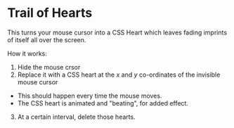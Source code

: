 # Trail of Hearts
This turns your mouse cursor into a CSS Heart which leaves fading imprints of itself all over the screen.

How it works:
1. Hide the mouse crsor
2. Replace it with a CSS heart at the *x* and *y* co-ordinates of the invisible mouse cursor
  - This should happen every time the mouse moves.
  - The CSS heart is animated and "beating", for added effect.
3. At a certain interval, delete those hearts.
